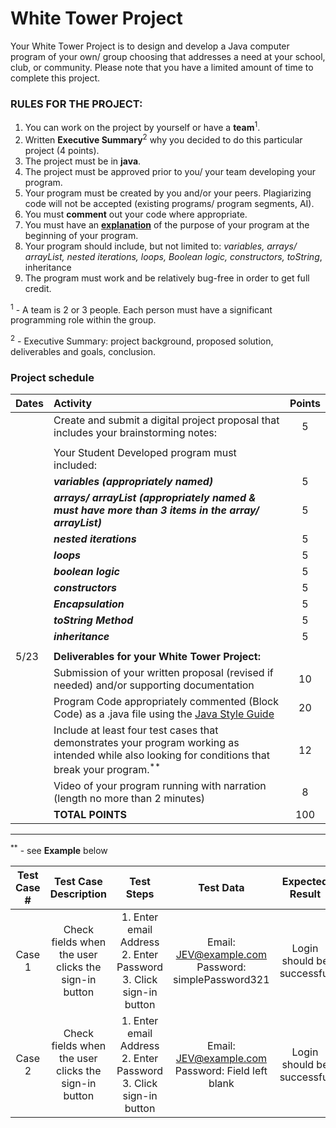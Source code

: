 # White Tower Project
  
Your White Tower Project is to design and develop a Java computer program of your own/ group choosing that addresses a need at your school, club, or community.   Please note that you have a limited amount of time to complete this project. 

### RULES FOR THE PROJECT:
1) You can work on the project by yourself or have a **team**<sup>1</sup>.
2) Written **Executive Summary**<sup>2</sup> why you decided to do this particular project (4 points).  
3) The project must be in **java**.
4) The project must be approved prior to you/ your team developing your program.
5) Your program must be created by you and/or your peers.  Plagiarizing code will not be accepted (existing programs/ program segments, AI).
6) You must **comment** out your code where appropriate.
7) You must have an [**explanation**](https://ap-csa-java.github.io/CSA_JAVA-Course/home.html#java-style-guidelines) of the purpose of your program at the beginning of your program.
8) Your program should include, but not limited to: *variables, arrays/ arrayList, nested iterations, loops, Boolean logic, constructors, toString*, inheritance
9) The program must work and be relatively bug-free in order to get full credit.

 
<sup>1</sup> - A team is 2 or 3 people.  Each person must have a significant programming role within the group.

<sup>2</sup> - Executive Summary: project background, proposed solution, deliverables and goals, conclusion.


### Project schedule
| Dates | Activity | Points |
| :--- | :--- | :---: |
|  | Create and submit a digital project proposal that includes your brainstorming notes: | 5 |
|    |
|  |Your Student Developed program must included: |   |
|  | ***variables (appropriately named)*** | 5 |
|  | ***arrays/ arrayList (appropriately named & must have more than 3 items in the array/ arrayList)*** | 5 |
|  | ***nested iterations*** | 5 |
|  | ***loops*** | 5 |
|  | ***boolean logic*** | 5 |
|  | ***constructors*** | 5 |
|  | ***Encapsulation*** | 5 |
|  | ***toString Method*** | 5 |
|  | ***inheritance*** | 5 |
|    |
| 5/23 | **Deliverables for your White Tower Project:** |  |
|  | Submission of your written proposal (revised if needed) and/or supporting documentation | 10 |
|  | Program Code appropriately commented (Block Code) as a .java file using the [Java Style Guide](https://ap-csa-java.github.io/CSA_JAVA-Course/home.html#java-style-guidelines)  | 20 |
|  | Include at least four test cases that demonstrates your program working as intended while also looking for conditions that break your program.<sup>**</sup> | 12 |
|  | Video of your program running with narration (length no more than 2 minutes) | 8 | 
|  | **TOTAL POINTS** | 100 |

------------------------------------------------------------------------------------------

<sup>**</sup> - see **Example** below

| Test Case # | Test Case Description | Test Steps | Test Data | Expected Result | Actual Result | Pass/Fail |
| :------: | :------: | :------: | :------: | :------: | :------: | :------: |
| Case 1 | Check fields when the user clicks the sign-in button | 1. Enter email Address <br> 2. Enter Password <br> 3. Click sign-in button | Email: JEV@example.com <br> Password: simplePassword321 | Login should be successful | Login was successful | Pass |
| Case 2 | Check fields when the user clicks the sign-in button | 1. Enter email Address <br> 2. Enter Password <br> 3. Click sign-in button | Email: JEV@example.com <br> Password: Field left blank | Login should be successful | Login was not successful | Fail |

